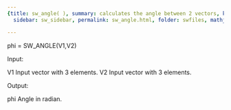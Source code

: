 ```yaml
---
{title: sw_angle( ), summary: calculates the angle between 2 vectors, keywords: sample,
  sidebar: sw_sidebar, permalink: sw_angle.html, folder: swfiles, mathjax: 'true'}

---
```

 
phi = SW_ANGLE(V1,V2)
 
Input:
 
V1    Input vector with 3 elements.
V2    Input vector with 3 elements.
 
Output:
 
phi   Angle in radian.
 

